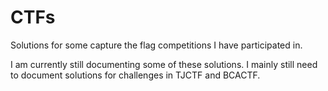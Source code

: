 # CTFs
Solutions for some capture the flag competitions I have participated in.

I am currently still  documenting some of these solutions. I mainly still need to document solutions for challenges in TJCTF and BCACTF.
